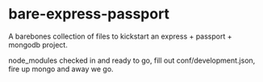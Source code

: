 bare-express-passport
=====================

A barebones collection of files to kickstart an express + passport + mongodb project.

node_modules checked in and ready to go, fill out conf/development.json, fire up mongo and away we go.